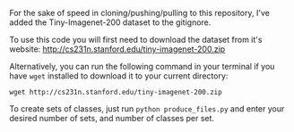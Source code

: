 For the sake of speed in cloning/pushing/pulling to this repository,
I've added the Tiny-Imagenet-200 dataset to the gitignore.

To use this code you will first need to download the dataset from
it's website: http://cs231n.stanford.edu/tiny-imagenet-200.zip

Alternatively, you can run the following command in your terminal
if you have `wget` installed to download it to your current directory:

```
wget http://cs231n.stanford.edu/tiny-imagenet-200.zip
```

To create sets of classes, just run `python produce_files.py` and enter
your desired number of sets, and number of classes per set.

